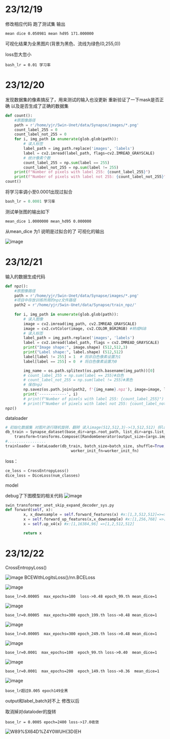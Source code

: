 # 23/12/19
修改相应代码 跑了测试集 输出
```
mean dice 0.050981 mean hd95 171.000000
```
可视化结果为全黑图片(背景为黑色、流线为绿色(0,255,0))

loss忽大忽小
```
bash_lr = 0.01 学习率
```
# 23/12/20

发现数据集的像素搞反了，用来测试的输入也没更新
重新验证了一下mask是否正确 以及是否生成了正确的数据集
```python
def count():
    #原图像路径
    path = r'/home/yjr/Swin-Unet/data/Synapse/images/*.png'
    count_label_255 = 0
    count_label_not_255 = 0
    for i, img_path in enumerate(glob.glob(path)):
        # 读入标签
        label_path = img_path.replace('images', 'labels')
        label = cv2.imread(label_path, flags=cv2.IMREAD_GRAYSCALE)
        # 统计像素个数
        count_label_255 = np.sum(label == 255)
        count_label_not_255 = np.sum(label != 255)
    print(f"Number of pixels with label 255: {count_label_255}")
    print(f"Number of pixels with label not 255: {count_label_not_255}")
count()
```
将学习率调小至0.0001出现过拟合
```python
bash_lr = 0.0001 学习率
```
测试单张图的输出如下
```
mean_dice 1.0000000 mean_hd95 0.000000
```
从mean_dice 为1 说明是过拟合的了
可视化的输出

![image](https://github.com/Amaz1ngJR/Progress_Report/assets/83129567/042c7fb7-1da6-49ae-84ef-6d3fc6051d1d)

# 23/12/21
输入的数据生成代码
```python
def npz():
    #原图像路径
    path = r'/home/yjr/Swin-Unet/data/Synapse/images/*.png'
    #项目中存放训练所用的npz文件路径
    path2 = r'/home/yjr/Swin-Unet/data/Synapse/train_npz/'
    
    for i, img_path in enumerate(glob.glob(path)):
        # 读入图像
        image = cv2.imread(img_path, cv2.IMREAD_GRAYSCALE) 
        image = cv2.cvtColor(image, cv2.COLOR_BGR2RGB) #转成RGB
        # 读入标签
        label_path = img_path.replace('images', 'labels')
        label = cv2.imread(label_path, flags = cv2.IMREAD_GRAYSCALE)
        print("Image shape:", image.shape) (512,512,3)
        print("Label shape:", label.shape) (512,512)
        label[label != 255] = 1  # 将非白色像素设置为1
        label[label == 255] = 0  # 将白色像素设置为0

        img_name = os.path.splitext(os.path.basename(img_path))[0]        
        # count_label_255 = np.sum(label == 255)#白色
        # count_label_not_255 = np.sum(label != 255)#黑色
        # 保存npz
        np.savez(os.path.join(path2, f'{img_name}.npz'), image=image, label=label)
        print('------------', i)
        # print(f"Number of pixels with label 255: {count_label_255}")
        # print(f"Number of pixels with label not 255: {count_label_not_255}")
npz()
```

dataloader
```python
# 初始化数据集 对图片进行随机旋转、翻转 读入image(512,512,3)->(3,512,512) 将label转为long
db_train = Synapse_dataset(base_dir=args.root_path, list_dir=args.list_dir, split="train",
    transform=transforms.Compose([RandomGenerator(output_size=[args.img_size, args.img_size])]))
#.................
trainloader = DataLoader(db_train, batch_size=batch_size, shuffle=True, num_workers=0, pin_memory=True,
                             worker_init_fn=worker_init_fn)
```
loss：

```python
ce_loss = CrossEntropyLoss()
dice_loss = DiceLoss(num_classes)
```

model

debug了下图模型的相关代码
![image](https://github.com/Amaz1ngJR/Progress_Report/assets/83129567/12f48350-1906-4211-95e1-db9b73f93de6)
```python
swin_transformer_unet_skip_expand_decoder_sys.py
def forward(self, x):
        x, x_downsample = self.forward_features(x) #x:[1,3,512,512]=>=>=>[1,256,768]  #x:[1,256,768] x_downsample<x>(4,x)
        x = self.forward_up_features(x,x_downsample) #x:[1,256,768] =>[1,16384,96]
        x = self.up_x4(x) #x:[1,16384,96] =>[1,2,512,512]

        return x
```
# 23/12/22

CrossEntropyLoss()

![image](https://github.com/Amaz1ngJR/Progress_Report/assets/83129567/7b5fe368-ac85-4ced-89f7-8f096f051af3)
BCEWithLogitsLoss()/nn.BCELoss

![image](https://github.com/Amaz1ngJR/Progress_Report/assets/83129567/549cd873-4898-48fb-9113-caf4a9f9b7c3)

```
base_lr=0.00005  max_epochs=100  loss->0.48 epoch_99.th mean_dice=1
```
![image](https://github.com/Amaz1ngJR/Progress_Report/assets/83129567/07f322d2-d288-4d0e-8017-696eed269123)
```
base_lr=0.00005  max_epochs=300 epoch_199.th loss->0.48 mean_dice=1
```
![image](https://github.com/Amaz1ngJR/Progress_Report/assets/83129567/6defa587-dd35-4ebd-a481-e55e49ca0546)
```
base_lr=0.00005  max_epochs=300 epoch_249.th loss->0.48 mean_dice=1
```
![image](https://github.com/Amaz1ngJR/Progress_Report/assets/83129567/f2b2b0f0-e028-4333-94de-73c587359c47)

```
base_lr=0.0001  max_epochs=100  epoch_99.th loss->0.40  mean_dice=1
```
![image](https://github.com/Amaz1ngJR/Progress_Report/assets/83129567/79d88836-f47a-4954-abb0-ddbaeecfa7ec)

```
base_lr=0.0001  max_epochs=200  epoch_149.th loss->0.36  mean_dice=1
```
![image](https://github.com/Amaz1ngJR/Progress_Report/assets/83129567/46da2b5f-bce1-4882-884f-b8e9ceec9c89)

```
base_lr超过0.005 epoch149全黑
```
output和label_batch对不上 修改以后

取消掉对dataloder的旋转
```
base_lr = 0.0005 epoch=2400 loss->17.0收敛
```
![W89%SX64D%Z4Y0WUH{3D(EH](https://github.com/Amaz1ngJR/Progress_Report/assets/83129567/acee707d-c37b-4667-acbc-7f589d64d6c0)


